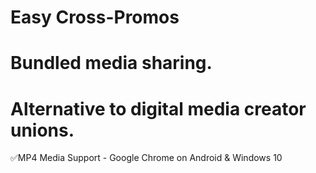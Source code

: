 # Easy Cross-Promos
# Bundled media sharing. 
# Alternative to digital media creator unions.

✅MP4 Media Support - Google Chrome on Android & Windows 10
  
